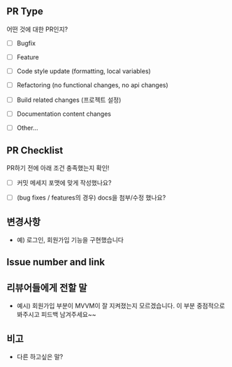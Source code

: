 ## PR Type
어떤 것에 대한 PR인지?

<!-- 아래 괄호 사이"x"를 입력해서 체크할 수 있습니당. -->

- [ ] Bugfix
- [ ] Feature
- [ ] Code style update (formatting, local variables)
- [ ] Refactoring (no functional changes, no api changes)
- [ ] Build related changes (프로젝트 설정)
- [ ] Documentation content changes
- [ ] Other... 


## PR Checklist
PR하기 전에 아래 조건 충족했는지 확인!

- [ ] 커밋 메세지 포맷에 맞게 작성했나요?
- [ ] (bug fixes / features의 경우) docs을 첨부/수정 했나요?


## 변경사항
- 예) 로그인, 회원가입 기능을 구현했습니다


## Issue number and link
<!-- issue 링크 해주면 됩니다~-->


## 리뷰어들에게 전할 말
- 예시) 회원가입 부분이 MVVM이 잘 지켜졌는지 모르겠습니다. 이 부분 중점적으로 봐주시고 피드백 남겨주세요~~


## 비고
- 다른 하고싶은 말?
